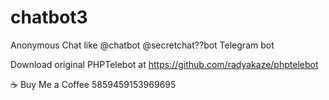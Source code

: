# chatbot3
Anonymous Chat like @chatbot @secretchat??bot Telegram bot

Download original PHPTelebot at https://github.com/radyakaze/phptelebot

☕ Buy Me a Coffee
5859459153969695
